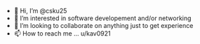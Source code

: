 - 👋 Hi, I’m @csku25
- 👀 I’m interested in software developement and/or networking
- 💞️ I’m looking to collaborate on anything just to get experience
- 📫 How to reach me ... u/kav0921

<!---
csku25/csku25 is a ✨ special ✨ repository because its `README.md` (this file) appears on your GitHub profile.
You can click the Preview link to take a look at your changes.
--->
